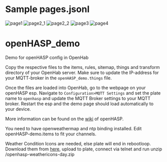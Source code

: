 
# Sample pages.jsonl
![page1](https://user-images.githubusercontent.com/19539650/134803818-66fbdea9-c7da-4be2-a643-68202965d062.png)
![page2_1](https://user-images.githubusercontent.com/19539650/134803817-7ccf72c4-9f3f-4424-a586-bab6273c232d.png)
![page2_2](https://user-images.githubusercontent.com/19539650/134803816-bfcc5934-af8d-4ead-a68f-9c5bec7cef51.png)
![page3](https://user-images.githubusercontent.com/19539650/134803815-c16a5e9f-84d0-4f33-b1e7-6faf099be6f9.png)
![page4](https://user-images.githubusercontent.com/19539650/134803814-273313ad-9819-47a0-a6e2-b59fdedc6e58.png)

# openHASP_demo
Demo for openHASP config in OpenHab

Copy the respective files to the items, rules, sitemap, things and transform directory of your OpenHab server.
Make sure to update the IP-address for your MQTT-broker in the `openHASP_demo.things` file.

Once the files are loaded into OpenHab, go to the webpage on your openHASP esp. Navigate to `Configuration>MQTT Settings` and set the plate name to `openhasp` and update the MQTT Broker settings to your MQTT broker.
Restart the esp and the demo page should load automatically to your device.

More information can be found on the [wiki](https://haswitchplate.github.io/openHASP-docs/) of openHASP.

You need to have openweathermap and ntp binding installed. Edit openHASP-demo.items to fit your channels.

Weather Condition Icons are needed, else plate will end in rebootloop.
Download them from [here](https://haswitchplate.github.io/openHASP-docs/0.6.1/assets/users/openhasp-weathericons-day.zip), upload to plate, connect via telnet and run unzip /openhasp-weathericons-day.zip
